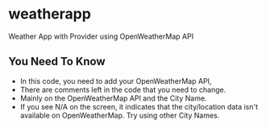 # weatherapp

Weather App with Provider using OpenWeatherMap API

## You Need To Know

- In this code, you need to add your OpenWeatherMap API,
- There are comments left in the code that you need to change.
- Mainly on the OpenWeatherMap API and the City Name.
- If you see N/A on the screen, it indicates that the city/location data isn't available on OpenWeatherMap. Try using other City Names.

